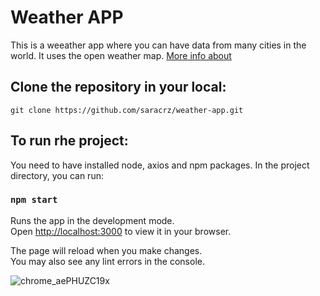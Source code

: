 # Weather APP

This is a weeather app where you can have data from many cities in the world. 
It uses the open weather map.
[More info about](https://openweathermap.org/)


## Clone the repository in your local: 
`git clone https://github.com/saracrz/weather-app.git`

## To run rhe project:

You need to have installed node, axios and npm packages.
In the project directory, you can run:

### `npm start`

Runs the app in the development mode.\
Open [http://localhost:3000](http://localhost:3000) to view it in your browser.

The page will reload when you make changes.\
You may also see any lint errors in the console.



![chrome_aePHUZC19x](https://user-images.githubusercontent.com/55748821/206927016-2c4dd110-3b8e-4966-8821-d703f43792c5.gif)

